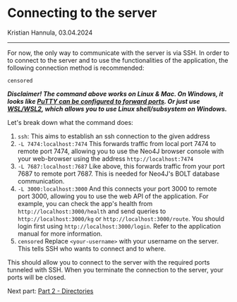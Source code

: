 # Connecting to the server

Kristian Hannula, 03.04.2024

---

For now, the only way to communicate with the server is via SSH. In order to to connect to the server and to use the functionalities of the application, the following connection method is recommended:

`censored`

**_Disclaimer! The command above works on Linux & Mac. On Windows, it looks like [PuTTY can be configured to forward ports](https://phoenixnap.com/kb/ssh-port-forwarding). Or just use [WSL/WSL2](https://learn.microsoft.com/en-us/windows/wsl/install), which allows you to use Linux shell/subsystem on Windows._**

Let's break down what the command does:

1. `ssh`: This aims to establish an ssh connection to the given address
2. `-L 7474:localhost:7474` This forwards traffic from local port 7474 to remote port 7474, allowing you to use the Neo4J browser console with your web-browser using the address `http://localhost:7474`
3. `-L 7687:localhost:7687` Like above, this forwards traffic from your port 7687 to remote port 7687. This is needed for Neo4J's BOLT database communication.
4. `-L 3000:localhost:3000` And this connects your port 3000 to remote port 3000, allowing you to use the web API of the application. For example, you can check the app's health from `http://localhost:3000/health` and send queries to `http://localhost:3000/kg` or `http://localhost:3000/route`. You should login first using `http://localhost:3000/login`. Refer to the application manual for more information.
5. `censored` Replace `<your-username>` with your username on the server. This tells SSH who wants to connect and to where.

This should allow you to connect to the server with the required ports tunneled with SSH. When you terminate the connection to the server, your ports will be closed.

Next part: [Part 2 - Directories](/docs/server/02-directories.md)
